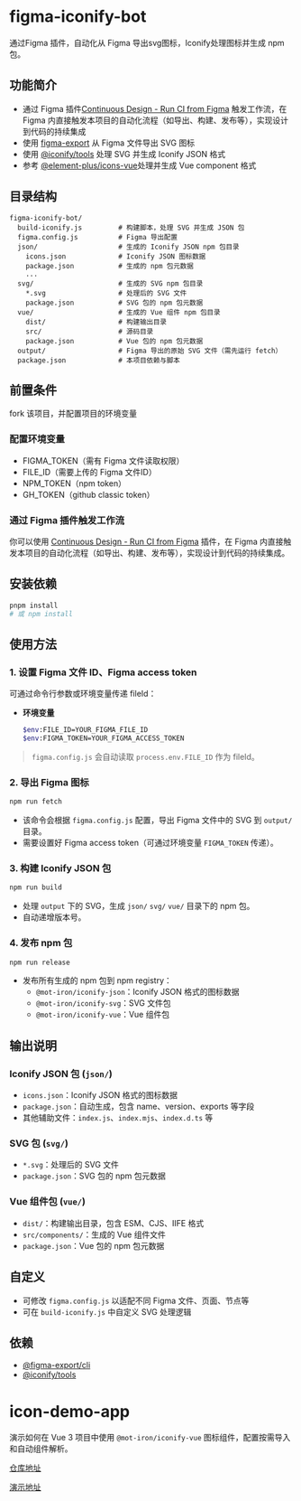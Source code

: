 # figma-iconify-bot

通过Figma 插件，自动化从 Figma 导出svg图标，Iconify处理图标并生成 npm 包。

## 功能简介

- 通过 Figma 插件[Continuous Design - Run CI from Figma](https://www.figma.com/community/plugin/977948326423807703/continuous-design-run-ci-from-figma) 触发工作流，在 Figma 内直接触发本项目的自动化流程（如导出、构建、发布等），实现设计到代码的持续集成
- 使用 [figma-export](https://github.com/marcomontalbano/figma-export) 从 Figma 文件导出 SVG 图标
- 使用 [@iconify/tools](https://iconify.design/docs/libraries/tools/) 处理 SVG 并生成 Iconify JSON 格式
- 参考 [@element-plus/icons-vue](https://www.npmjs.com/package/@element-plus/icons-vue)处理并生成 Vue component 格式

## 目录结构

```
figma-iconify-bot/
  build-iconify.js         # 构建脚本，处理 SVG 并生成 JSON 包
  figma.config.js          # Figma 导出配置
  json/                    # 生成的 Iconify JSON npm 包目录
    icons.json             # Iconify JSON 图标数据
    package.json           # 生成的 npm 包元数据
    ...
  svg/                     # 生成的 SVG npm 包目录
    *.svg                  # 处理后的 SVG 文件
    package.json           # SVG 包的 npm 包元数据
  vue/                     # 生成的 Vue 组件 npm 包目录
    dist/                  # 构建输出目录
    src/                   # 源码目录
    package.json           # Vue 包的 npm 包元数据
  output/                  # Figma 导出的原始 SVG 文件（需先运行 fetch）
  package.json             # 本项目依赖与脚本
```

## 前置条件
fork 该项目，并配置项目的环境变量

### 配置环境变量

- FIGMA_TOKEN（需有 Figma 文件读取权限）
- FILE_ID（需要上传的 Figma 文件ID）
- NPM_TOKEN（npm token）
- GH_TOKEN（github classic token）

### 通过 Figma 插件触发工作流

你可以使用 [Continuous Design - Run CI from Figma](https://www.figma.com/community/plugin/977948326423807703/continuous-design-run-ci-from-figma) 插件，在 Figma 内直接触发本项目的自动化流程（如导出、构建、发布等），实现设计到代码的持续集成。

## 安装依赖

```bash
pnpm install
# 或 npm install
```

## 使用方法

### 1. 设置 Figma 文件 ID、Figma access token

可通过命令行参数或环境变量传递 fileId：

- **环境变量**
  ```bash
  $env:FILE_ID=YOUR_FIGMA_FILE_ID
  $env:FIGMA_TOKEN=YOUR_FIGMA_ACCESS_TOKEN
  ```

> `figma.config.js` 会自动读取 `process.env.FILE_ID` 作为 fileId。

### 2. 导出 Figma 图标

```bash
npm run fetch
```

- 该命令会根据 `figma.config.js` 配置，导出 Figma 文件中的 SVG 到 `output/` 目录。
- 需要设置好 Figma access token（可通过环境变量 `FIGMA_TOKEN` 传递）。

### 3. 构建 Iconify JSON 包

```bash
npm run build
```

- 处理 `output` 下的 SVG，生成 `json/` `svg/` `vue/` 目录下的 npm 包。
- 自动递增版本号。

### 4. 发布 npm 包

```bash
npm run release
```

- 发布所有生成的 npm 包到 npm registry：
  - `@mot-iron/iconify-json`：Iconify JSON 格式的图标数据
  - `@mot-iron/iconify-svg`：SVG 文件包
  - `@mot-iron/iconify-vue`：Vue 组件包

## 输出说明

### Iconify JSON 包 (`json/`)

- `icons.json`：Iconify JSON 格式的图标数据
- `package.json`：自动生成，包含 name、version、exports 等字段
- 其他辅助文件：`index.js`、`index.mjs`、`index.d.ts` 等

### SVG 包 (`svg/`)

- `*.svg`：处理后的 SVG 文件
- `package.json`：SVG 包的 npm 包元数据

### Vue 组件包 (`vue/`)

- `dist/`：构建输出目录，包含 ESM、CJS、IIFE 格式
- `src/components/`：生成的 Vue 组件文件
- `package.json`：Vue 包的 npm 包元数据

## 自定义

- 可修改 `figma.config.js` 以适配不同 Figma 文件、页面、节点等
- 可在 `build-iconify.js` 中自定义 SVG 处理逻辑

## 依赖

- [@figma-export/cli](https://github.com/marcomontalbano/figma-export)
- [@iconify/tools](https://iconify.design/docs/libraries/tools/)

# icon-demo-app

演示如何在 Vue 3 项目中使用 `@mot-iron/iconify-vue` 图标组件，配置按需导入和自动组件解析。

[仓库地址](https://github.com/jynba/icon-demo-app)

[演示地址](https://jynba.github.io/icon-demo-app/)
